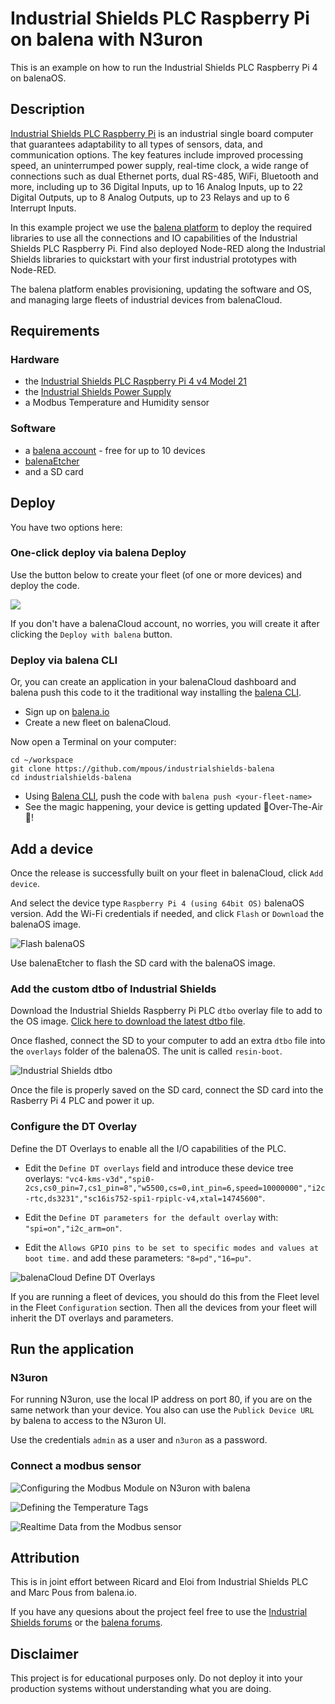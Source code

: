# Industrial Shields PLC Raspberry Pi on balena with N3uron

This is an example on how to run the Industrial Shields PLC Raspberry Pi 4 on balenaOS.

## Description

[Industrial Shields PLC Raspberry Pi](https://www.industrialshields.com/es_ES/industrial-plc-pac-raspberry-pi-202009) is an industrial single board computer that guarantees adaptability to all types of sensors, data, and communication options. The key features include improved processing speed, an uninterrumped power supply, real-time clock, a wide range of connections such as dual Ethernet ports, dual RS-485, WiFi, Bluetooth and more, including up to 36 Digital Inputs, up to 16 Analog Inputs, up to 22 Digital Outputs, up to 8 Analog Outputs, up to 23 Relays and up to 6 Interrupt Inputs.

In this example project we use the [balena platform](https://balena.io) to deploy the required libraries to use all the connections and IO capabilities of the Industrial Shields PLC Raspberry Pi. Find also deployed Node-RED along the Industrial Shields libraries to quickstart with your first industrial prototypes with Node-RED.

The balena platform enables provisioning, updating the software and OS, and managing large fleets of industrial devices from balenaCloud. 

## Requirements

### Hardware

* the [Industrial Shields PLC Raspberry Pi 4 v4 Model 21](https://www.industrialshields.com/es_ES/shop/raspberry-plc-21-2230?attrib=73-416&view_mode=grid#attr=2607,702,743,4073,534,7119,7120,143,5807,4218,4219,4220)
* the [Industrial Shields Power Supply](https://www.industrialshields.com/es_ES/shop/is-ac12vdc2-5adin-fuente-alimentacion-carril-din-30w-12v-salida-659?attrib=49-456&view_mode=grid#attr=3657)
* a Modbus Temperature and Humidity sensor 

### Software

* a [balena account](https://dashboard.balena-cloud.com/signup) - free for up to 10 devices
* [balenaEtcher](https://etcher.balena.io/)
* and a SD card


## Deploy

You have two options here:

### One-click deploy via balena Deploy

Use the button below to create your fleet (of one or more devices) and deploy the code.

[![](https://balena.io/deploy.svg)](https://dashboard.balena-cloud.com/deploy?repoUrl=https://github.com/mpous/industrialshields-n3uron)

If you don't have a balenaCloud account, no worries, you will create it after clicking the `Deploy with balena` button.


### Deploy via balena CLI

Or, you can create an application in your balenaCloud dashboard and balena push this code to it the traditional way installing the [balena CLI](https://www.balena.io/docs/reference/balena-cli/).

- Sign up on [balena.io](https://dashboard.balena.io/signup)
- Create a new fleet on balenaCloud.

Now open a Terminal on your computer:

```
cd ~/workspace
git clone https://github.com/mpous/industrialshields-balena
cd industrialshields-balena
```

- Using [Balena CLI](https://www.balena.io/docs/reference/cli/), push the code with `balena push <your-fleet-name>`
- See the magic happening, your device is getting updated 🌟Over-The-Air🌟!


## Add a device

Once the release is successfully built on your fleet in balenaCloud, click `Add device`.

And select the device type `Raspberry Pi 4 (using 64bit OS)` balenaOS version. Add the Wi-Fi credentials if needed, and click `Flash` or `Download` the balenaOS image.

![Flash balenaOS](https://github.com/Industrial-Shields/industrialshields-balena/assets/173156/651ee471-9104-4307-9ceb-094a36a70113)

Use balenaEtcher to flash the SD card with the balenaOS image.

### Add the custom dtbo of Industrial Shields

Download the Industrial Shields Raspberry Pi PLC `dtbo` overlay file to add to the OS image. [Click here to download the latest dtbo file](https://apps.industrialshields.com/main/rpi/rpiplc_click_v4/sc16is752-spi1-rpiplc-v4.dtbo).

Once flashed, connect the SD to your computer to add an extra `dtbo` file into the `overlays` folder of the balenaOS. The unit is called `resin-boot`.

![Industrial Shields dtbo](https://github.com/mpous/industrialshields-balena/assets/173156/734b42c7-2879-47c9-be24-0ea2e3571f44)

Once the file is properly saved on the SD card, connect the SD card into the Rasberry Pi 4 PLC and power it up.

### Configure the DT Overlay

Define the DT Overlays to enable all the I/O capabilities of the PLC.

* Edit the `Define DT overlays` field and introduce these device tree overlays: `"vc4-kms-v3d","spi0-2cs,cs0_pin=7,cs1_pin=8","w5500,cs=0,int_pin=6,speed=10000000","i2c-rtc,ds3231","sc16is752-spi1-rpiplc-v4,xtal=14745600"`.

* Edit the `Define DT parameters for the default overlay` with: `"spi=on","i2c_arm=on"`.

* Edit the `Allows GPIO pins to be set to specific modes and values at boot time.` and add these parameters: `"8=pd","16=pu"`.

![balenaCloud Define DT Overlays](https://github.com/mpous/industrialshields-balena/assets/173156/3c6f40f8-09fc-41ab-9e3b-d26d76278b52)

If you are running a fleet of devices, you should do this from the Fleet level in the Fleet `Configuration` section. Then all the devices from your fleet will inherit the DT overlays and parameters.


## Run the application

### N3uron

For running N3uron, use the local IP address on port 80, if you are on the same network than your device. You also can use the `Publick Device URL` by balena to access to the N3uron UI.

Use the credentials `admin` as a user and `n3uron` as a password.

### Connect a modbus sensor

![Configuring the Modbus Module on N3uron with balena](https://github.com/mpous/industrialshields-n3uron/assets/173156/de8b7914-81c8-43ad-aff9-de5722a9b8ef)

![Defining the Temperature Tags](https://github.com/mpous/industrialshields-n3uron/assets/173156/21b1c94c-d045-45ae-b035-01af4c623560)

![Realtime Data from the Modbus sensor](https://github.com/mpous/industrialshields-n3uron/assets/173156/e7b32e94-3eea-403c-8903-469422823fed)


## Attribution

This is in joint effort between Ricard and Eloi from Industrial Shields PLC and Marc Pous from balena.io.

If you have any quesions about the project feel free to use the [Industrial Shields forums](https://www.industrialshields.com/forum/forum-controllers-plc-17) or the [balena forums](https://forums.balena.io).

## Disclaimer

This project is for educational purposes only. Do not deploy it into your production systems without understanding what you are doing. 

